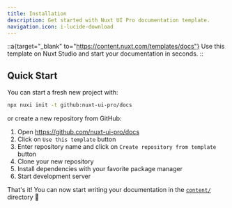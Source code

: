 ```yaml
---
title: Installation
description: Get started with Nuxt UI Pro documentation template.
navigation.icon: i-lucide-download
---
```


::a{target="_blank" to="https://content.nuxt.com/templates/docs"}
Use this template on Nuxt Studio and start your documentation in seconds.
::

## Quick Start

You can start a fresh new project with:

```bash [Terminal]
npx nuxi init -t github:nuxt-ui-pro/docs
```

or create a new repository from GitHub:

1. Open <https://github.com/nuxt-ui-pro/docs>
2. Click on `Use this template` button
3. Enter repository name and click on `Create repository from template` button
4. Clone your new repository
5. Install dependencies with your favorite package manager
6. Start development server

That's it! You can now start writing your documentation in the [`content/`](https://content.nuxt.com/usage/content-directory) directory 🚀